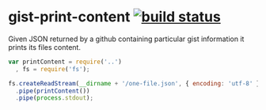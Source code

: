 # gist-print-content [![build status](https://secure.travis-ci.org/thlorenz/gist-print-content.png)](http://travis-ci.org/thlorenz/gist-print-content)

Given JSON returned by a github containing particular gist information it prints its files content.

```js
var printContent = require('..')
  , fs = require('fs');

fs.createReadStream(__dirname + '/one-file.json', { encoding: 'utf-8' })
  .pipe(printContent())
  .pipe(process.stdout);
```
